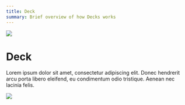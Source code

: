 ```yaml
---
title: Deck
summary: Brief overview of how Decks works
---
```

![](/images/unnamed.png)

# Deck

Lorem ipsum dolor sit amet, consectetur adipiscing elit. Donec hendrerit arcu porta libero eleifend, eu condimentum odio tristique. Aenean nec lacinia felis.



![](/images/icone-app.png)
